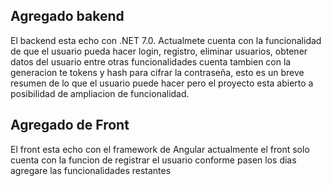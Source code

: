 ## Agregado bakend
El backend esta echo con .NET 7.0. Actualmete cuenta con la funcionalidad de que el usuario pueda hacer login, registro, eliminar usuarios, obtener datos del usuario entre otras 
funcionalidades cuenta tambien con la generacion te tokens y hash para cifrar la contraseña, esto es un breve resumen de lo que el usuario puede hacer pero el proyecto esta
abierto a posibilidad de ampliacion de funcionalidad.
## Agregado de Front
El front esta echo con el framework de Angular actualmente el front solo cuenta con la funcion de registrar el usuario conforme pasen los dias agregare las funcionalidades restantes 
